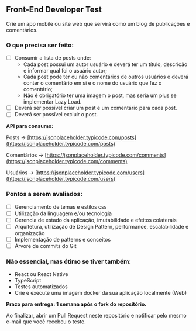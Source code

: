 ## Front-End Developer Test

Crie um app mobile ou site web que servirá como um blog de publicações e comentários.

### O que precisa ser feito:

- [ ] Consumir a lista de posts onde:
  - Cada post possui um autor usuário e deverá ter um título, descrição e informar qual foi o usuário autor;
  - Cada post pode ter ou não comentários de outros usuários e deverá conter o comentário em si e o nome do usuário que fez o comentário;
  - Não é obrigatório ter uma imagem o post, mas seria um plus se implementar Lazy Load.
- [ ] Deverá ser possível criar um post e um comentário para cada post.
- [ ] Deverá ser possível excluir o post.

**API para consumo:**

Posts → [https://jsonplaceholder.typicode.com/posts](https://jsonplaceholder.typicode.com/posts)

Comentários → [https://jsonplaceholder.typicode.com/comments](https://jsonplaceholder.typicode.com/comments)

Usuários → [https://jsonplaceholder.typicode.com/users](https://jsonplaceholder.typicode.com/users)

### Pontos a serem avaliados:

- [ ] Gerenciamento de temas e estilos css
- [ ] Utilização da linguagem e/ou tecnologia
- [ ] Gerencia de estado da aplicação, imutabilidade e efeitos colaterais
- [ ] Arquitetura, utilização de Design Pattern, performance, escalabilidade e organização
- [ ] Implementação de patterns e conceitos
- [ ] Árvore de commits do Git

### Não essencial, mas ótimo se tiver também:

- React ou React Native
- TypeScript
- Testes automatizados
- Crie e execute uma imagem docker da sua aplicação localmente (Web)

**Prazo para entrega: 1 semana após o fork do repositório.**

Ao finalizar, abrir um Pull Request neste repositório e notificar pelo mesmo e-mail que você recebeu o teste.

